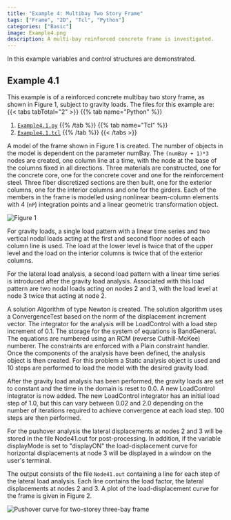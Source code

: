```yaml
---
title: "Example 4: Multibay Two Story Frame"
tags: ["Frame", "2D", "Tcl", "Python"]
categories: ["Basic"]
image: Example4.png
description: A multi-bay reinforced concrete frame is investigated.
---
```


In this example variables and control structures are demonstrated.

## Example 4.1

This example is of a reinforced concrete multibay two story frame, as
shown in Figure 1, subject to gravity loads.
The files for this example are:
{{< tabs tabTotal="2" >}}
{{% tab name="Python" %}}
1. [`Example4.1.py`](Example4.1.py)
{{% /tab %}}
{{% tab name="Tcl" %}}
1. [`Example4.1.tcl`](Example4.1.tcl)
{{% /tab %}}
{{< /tabs >}}

A model of the frame shown in
Figure 1 is created. The number of objects in the model is
dependent on the parameter numBay. The `(numBay + 1)*3` nodes are
created, one column line at a time, with the node at the base of the
columns fixed in all directions. Three materials are constructed, one
for the concrete core, one for the concrete cover and one for the
reinforcement steel. Three fiber discretized sections are then built,
one for the exterior columns, one for the interior columns and one for
the girders. Each of the members in the frame is modelled using
nonlinear beam-column elements with 4 (`nP`) integration points and a
linear geometric transformation object.


![Figure 1](Example3.svg)


For gravity loads, a single load pattern with a linear time series and
two vertical nodal loads acting at the first and second floor nodes of
each column line is used. The load at the lower level is twice that of
the upper level and the load on the interior columns is twice that of
the exterior columns.

For the lateral load analysis, a second load pattern with a linear time
series is introduced after the gravity load analysis. Associated with
this load pattern are two nodal loads acting on nodes 2 and 3, with the
load level at node 3 twice that acting at node 2.

A solution Algorithm of type Newton is created. The solution algorithm
uses a ConvergenceTest based on the norm of the displacement increment
vector. The integrator for the analysis will be LoadControl with a load
step increment of 0.1. The storage for the system of equations is
BandGeneral. The equations are numbered using an RCM (reverse
Cuthill-McKee) numberer. The constraints are enforced with a Plain
constraint handler. Once the components of the analysis have been
defined, the analysis object is then created. For this problem a Static
analysis object is used and 10 steps are performed to load the model
with the desired gravity load.

After the gravity load analysis has been performed, the gravity loads
are set to constant and the time in the domain is reset to 0.0. A new
LoadControl integrator is now added. The new LoadControl integrator has
an initial load step of 1.0, but this can vary between 0.02 and 2.0
depending on the number of iterations required to achieve convergence at
each load step. 100 steps are then performed.

For the pushover analysis the lateral displacements at nodes 2 and 3
will be stored in the file Node41.out for post-processing. 
In addition,
if the variable displayMode is set to "displayON" the load-displacement
curve for horizontal displacements at node 3 will be displayed in a
window on the user's terminal.


The output consists of the file `Node41.out` containing a line for each
step of the lateral load analysis. Each line contains the load factor,
the lateral displacements at nodes 2 and 3. A plot of the
load-displacement curve for the frame is given in
Figure 2.

![Pushover curve for two-storey three-bay frame](TwoStory.svg)

